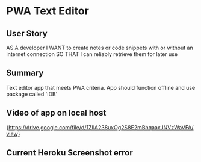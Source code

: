 # PWA Text Editor

## User Story
AS A developer
I WANT to create notes or code snippets with or without an internet connection
SO THAT I can reliably retrieve them for later use

## Summary
Text editor app that meets PWA criteria. App should function offline and use package called 'IDB'

## Video of app on local host
{https://drive.google.com/file/d/1ZIlA238uxOg2S8E2mBhqaaxJNVzWaVFA/view}

## Current Heroku Screenshot error
